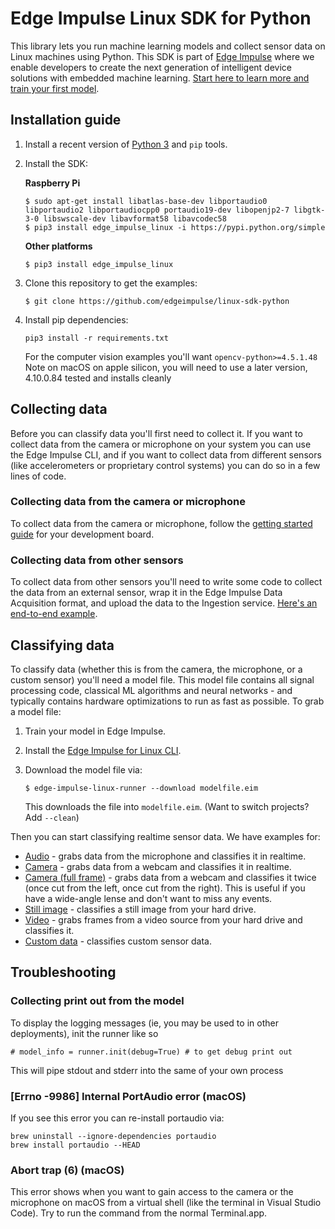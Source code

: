 # Edge Impulse Linux SDK for Python

This library lets you run machine learning models and collect sensor data on Linux machines using Python. This SDK is part of [Edge Impulse](https://www.edgeimpulse.com) where we enable developers to create the next generation of intelligent device solutions with embedded machine learning. [Start here to learn more and train your first model](https://docs.edgeimpulse.com).

## Installation guide

1. Install a recent version of [Python 3](https://www.python.org/downloads/) and `pip` tools.
1. Install the SDK:

    **Raspberry Pi**

    ```
    $ sudo apt-get install libatlas-base-dev libportaudio0 libportaudio2 libportaudiocpp0 portaudio19-dev libopenjp2-7 libgtk-3-0 libswscale-dev libavformat58 libavcodec58
    $ pip3 install edge_impulse_linux -i https://pypi.python.org/simple
    ```

    **Other platforms**

    ```
    $ pip3 install edge_impulse_linux
    ```

1. Clone this repository to get the examples:

    ```
    $ git clone https://github.com/edgeimpulse/linux-sdk-python
    ```

4. Install pip dependencies:

    ```
    pip3 install -r requirements.txt
    ```

    For the computer vision examples you'll want `opencv-python>=4.5.1.48`
    Note on macOS on apple silicon, you will need to use a later version,
    4.10.0.84 tested and installs cleanly

## Collecting data

Before you can classify data you'll first need to collect it. If you want to collect data from the camera or microphone on your system you can use the Edge Impulse CLI, and if you want to collect data from different sensors (like accelerometers or proprietary control systems) you can do so in a few lines of code.

### Collecting data from the camera or microphone

To collect data from the camera or microphone, follow the [getting started guide](https://docs.edgeimpulse.com/docs/edge-impulse-for-linux) for your development board.

### Collecting data from other sensors

To collect data from other sensors you'll need to write some code to collect the data from an external sensor, wrap it in the Edge Impulse Data Acquisition format, and upload the data to the Ingestion service. [Here's an end-to-end example](https://github.com/edgeimpulse/linux-sdk-python/blob/master/examples/custom/collect.py).

## Classifying data

To classify data (whether this is from the camera, the microphone, or a custom sensor) you'll need a model file. This model file contains all signal processing code, classical ML algorithms and neural networks - and typically contains hardware optimizations to run as fast as possible. To grab a model file:

1. Train your model in Edge Impulse.
1. Install the [Edge Impulse for Linux CLI](https://docs.edgeimpulse.com/docs/edge-impulse-for-linux).
1. Download the model file via:

    ```
    $ edge-impulse-linux-runner --download modelfile.eim
    ```

    This downloads the file into `modelfile.eim`. (Want to switch projects? Add `--clean`)

Then you can start classifying realtime sensor data. We have examples for:

* [Audio](https://github.com/edgeimpulse/linux-sdk-python/blob/master/examples/audio/classify.py) - grabs data from the microphone and classifies it in realtime.
* [Camera](https://github.com/edgeimpulse/linux-sdk-python/blob/master/examples/image/classify.py) - grabs data from a webcam and classifies it in realtime.
* [Camera (full frame)](https://github.com/edgeimpulse/linux-sdk-python/blob/master/examples/image/classify-full-frame.py) - grabs data from a webcam and classifies it twice (once cut from the left, once cut from the right). This is useful if you have a wide-angle lense and don't want to miss any events.
* [Still image](https://github.com/edgeimpulse/linux-sdk-python/blob/master/examples/image/classify-image.py) - classifies a still image from your hard drive.
* [Video](https://github.com/edgeimpulse/linux-sdk-python/blob/master/examples/image/classify-video.py) - grabs frames from a video source from your hard drive and classifies it.
* [Custom data](https://github.com/edgeimpulse/linux-sdk-python/blob/master/examples/custom/classify.py) - classifies custom sensor data.

## Troubleshooting

### Collecting print out from the model

To display the logging messages (ie, you may be used to in other deployments), init the runner like so
```
# model_info = runner.init(debug=True) # to get debug print out
```
This will pipe stdout and stderr into the same of your own process


### [Errno -9986] Internal PortAudio error (macOS)

If you see this error you can re-install portaudio via:

```
brew uninstall --ignore-dependencies portaudio
brew install portaudio --HEAD​
```

### Abort trap (6) (macOS)

This error shows when you want to gain access to the camera or the microphone on macOS from a virtual shell (like the terminal in Visual Studio Code). Try to run the command from the normal Terminal.app.
